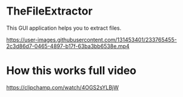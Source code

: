 # TheFileExtractor
 This GUI application helps you to extract files.

https://user-images.githubusercontent.com/131453401/233765455-2c3d86d7-0465-4897-b17f-63ba3bb6538e.mp4

# How this works full video
https://clipchamp.com/watch/4OGS2sYLBjW
